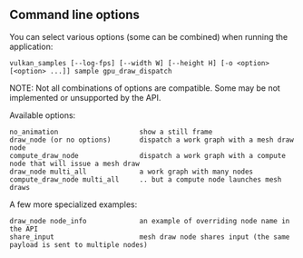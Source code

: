 Command line options
--------------------

You can select various options (some can be combined) when running the application:

    vulkan_samples [--log-fps] [--width W] [--height H] [-o <option> [<option> ...]] sample gpu_draw_dispatch

NOTE: Not all combinations of options are compatible. Some may be not implemented or unsupported by the API.

Available options:

    no_animation                    show a still frame
    draw_node (or no options)       dispatch a work graph with a mesh draw node
    compute_draw_node               dispatch a work graph with a compute node that will issue a mesh draw
    draw_node multi_all             a work graph with many nodes
    compute_draw_node multi_all     .. but a compute node launches mesh draws

A few more specialized examples:

    draw_node node_info             an example of overriding node name in the API
    share_input                     mesh draw node shares input (the same payload is sent to multiple nodes)
